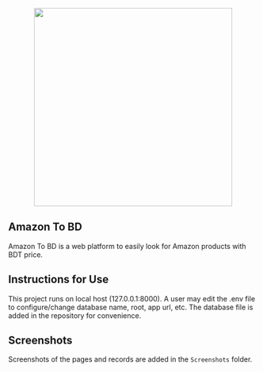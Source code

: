 <p align="center"><a href="https://laravel.com" target="_blank"><img src="https://raw.githubusercontent.com/laravel/art/master/logo-lockup/5%20SVG/2%20CMYK/1%20Full%20Color/laravel-logolockup-cmyk-red.svg" width="400"></a></p>

## Amazon To BD

Amazon To BD is a web platform to easily look for Amazon products with BDT price.
## Instructions for Use
This project runs on local host (127.0.0.1:8000). A user may edit the .env file to configure/change database name, root, app url, etc. The database file is added in the repository for convenience.
## Screenshots
Screenshots of the pages and records are added in the <code>Screenshots</code> folder.

